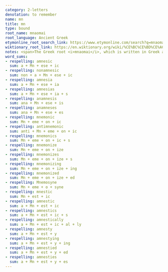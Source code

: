 ```yaml
---
category: 2-letters
denotation: to remember
name: mn
title: mn
type: bound
root_name: mnaomai
root_language: Ancient Greek
etymonline_root_search_link: https://www.etymonline.com/search?q=mnaomai
wiktionary_root_link: https://en.wiktionary.org/wiki/%CE%BC%CE%BD%CE%AC%CE%BF%CE%BC%CE%B1%CE%B9#Ancient_Greek
notes: <span>The Greek root <i>mnaomai</i>, which is written in Greek as μνάομαι, is the oldest attested root for all the words in this word matrix. For example, the root for &LT;amnesty&GT; is from Greek <i>mnestis</i> and ultimately from Greek <i>mnaomai</i>. The roots for &LT;mnemonic&GT; and &LT;amnesia&GT; trace back to Greek <i>mnasthai</i>, which according to Wiktionary is the present mediopassive infinitive of <i>mnaomai</i>.</span>
word_sums:
- respelling: amnesic
  sum: a + Mn + ese + ic
- respelling: nonamnesic
  sum: non + a + Mn + ese + ic
- respelling: amnesia
  sum: a + Mn + ese + ia
- respelling: amnesias
  sum: a + Mn + ese + ia + s
- respelling: anamnesis
  sum: ana + Mn + ese + is
- respelling: anamneses
  sum: ana + Mn + ese + es
- respelling: mnemonic
  sum: Mn + eme + on + ic
- respelling: antimnemonic
  sum: anti + Mn + eme + on + ic
- respelling: mnemonics
  sum: Mn + eme + on + ic + s
- respelling: mnemonize
  sum: Mn + eme + on + ize
- respelling: mnemonizes
  sum: Mn + eme + on + ize + s
- respelling: mnemonizing
  sum: Mn + eme + on + ize + ing
- respelling: mnemonized
  sum: Mn + eme + on + ize + ed
- respelling: Mnemosyne
  sum: Mn + eme + o + syne
- respelling: mnestic
  sum: Mn + est + ic
- respelling: amnestic
  sum: a + Mn + est + ic
- respelling: amnestics
  sum: a + Mn + est + ic + s
- respelling: amnestically
  sum: a + Mn + est + ic + al + ly
- respelling: amnesty
  sum: a + Mn + est + y
- respelling: amnestying
  sum: a + Mn + est + y + ing
- respelling: amnestied
  sum: a + Mn + est + y + ed
- respelling: amnesties
  sum: a + Mn + est + y + es
---
```

